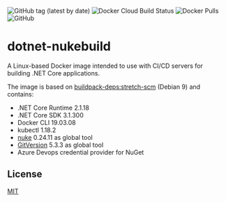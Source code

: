 ![GitHub tag (latest by date)](https://img.shields.io/github/v/tag/chA0s-Chris/dotnet-nukebuild?label=version&style=plastic)
![Docker Cloud Build Status](https://img.shields.io/docker/cloud/build/chaos/dotnet-nukebuild?style=plastic)
![Docker Pulls](https://img.shields.io/docker/pulls/chaos/dotnet-nukebuild?style=plastic)
![GitHub](https://img.shields.io/github/license/chA0s-Chris/dotnet-nukebuild?style=plastic)


# dotnet-nukebuild

A Linux-based Docker image intended to use with CI/CD servers for building .NET Core applications.

The image is based on [buildpack-deps:stretch-scm](https://github.com/docker-library/buildpack-deps/blob/1845b3f918f69b4c97912b0d4d68a5658458e84f/stretch/scm/Dockerfile) (Debian 9) and contains:

* .NET Core Runtime 2.1.18
* .NET Core SDK 3.1.300
* Docker CLI 19.03.08
* kubectl 1.18.2
* [nuke](https://nuke.build) 0.24.11  as global tool 
* [GitVersion](https://gitversion.readthedocs.io) 5.3.3 as global tool
* Azure Devops credential provider for NuGet



## License

[MIT](https://github.com/chA0s-Chris/dotnet-cakebuild/blob/master/LICENSE)